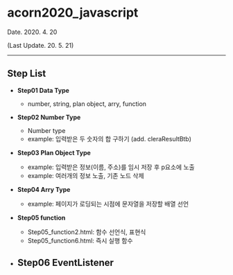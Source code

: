 # acorn2020_javascript

Date. 2020. 4. 20

(Last Update. 20. 5. 21)

---

## Step List

- **Step01 Data Type**

  - number, string, plan object, arry, function

- **Step02 Number Type**

  - Number type
  - example: 입력받은 두 숫자의 합 구하기 (add. cleraResultBtb)

- **Step03 Plan Object Type**

  - example: 입력받은 정보(이름, 주소)를 임시 저장 후 p요소에 노출
  - example: 여러개의 정보 노출, 기존 노드 삭제

- **Step04 Arry Type**

  - example: 페이지가 로딩되는 시점에 문자열을 저장할 배열 선언

- **Step05 function**

  - Step05_function2.html: 함수 선언식, 표현식
  - Step05_function6.html: 즉시 실행 함수

- ## **Step06 EventListener**
